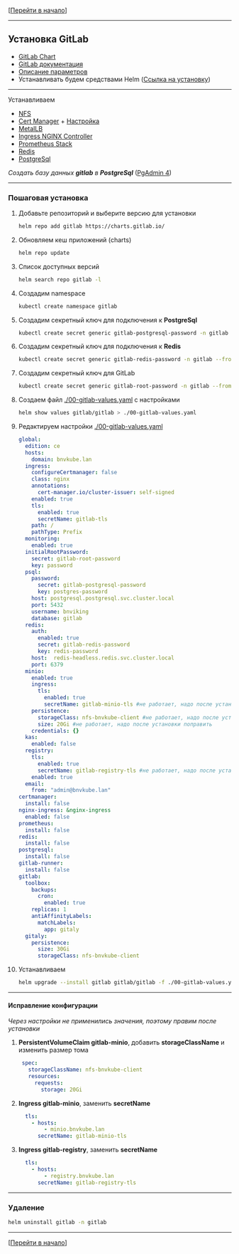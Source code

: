 [[Перейти в начало](../README.md)]

---

## Установка GitLab

* [GitLab Chart](https://gitlab.com/gitlab-org/charts/gitlab)
* [GitLab документация](https://docs.gitlab.com/charts/)
* [Описание параметров](https://docs.gitlab.com/charts/charts/)
* Устанавливать будем средствами Helm ([Ссылка на установку](../install-helm/README.md))

---

Устанавливаем
* [NFS](../08-nfs/README.md)
* [Cert Manager](./install-cert-namager/README.md) + [Настройка](../09-cert-manager)
* [MetalLB](../install-metal-lb/README.md)
* [Ingress NGINX Controller](../install-ingress-nginx-controller/README.md)
* [Prometheus Stack](../install-prometheus-stack/README.md)
* [Redis](../install-redis/README.md)
* [PostgreSql](../install-postgresql/README.md)

_Создать базу данных **gitlab** в **PostgreSql**_ ([PgAdmin 4](../install-pgAdmin4/README.md))

---

### Пошаговая установка

1. Добавьте репозиторий и выберите версию для установки
   ```bash
   helm repo add gitlab https://charts.gitlab.io/
   ```

2. Обновляем кеш приложений (charts)
   ```bash
   helm repo update
   ```

3. Список доступных версий
   ```bash
   helm search repo gitlab -l
   ```

4. Создадим namespace
   ```bash
   kubectl create namespace gitlab
   ```

5. Создадим секретный ключ для подключения к **PostgreSql**
   ```bash
   kubectl create secret generic gitlab-postgresql-password -n gitlab --from-literal=postgres-password=userpassword
   ```

6. Создадим секретный ключ для подключения к **Redis**
   ```bash
   kubectl create secret generic gitlab-redis-password -n gitlab --from-literal=redis-password=redispassword
   ```
   
7. Создадим секретный ключ для GitLab
   ```bash
   kubectl create secret generic gitlab-root-password -n gitlab --from-literal=password=$(head -c 512 /dev/urandom | tr -cd 'a-zA-Z0-9' | head -c 16)
   ```

10. Создаем файл [./00-gitlab-values.yaml](./00-gitlab-values.yaml) с настройками
    ```bash
    helm show values gitlab/gitlab > ./00-gitlab-values.yaml
    ```

11. Редактируем настройки [./00-gitlab-values.yaml](./00-gitlab-values.yaml)
    ```yaml
    global:
      edition: ce
      hosts:
        domain: bnvkube.lan
      ingress:
        configureCertmanager: false
        class: nginx
        annotations:
          cert-manager.io/cluster-issuer: self-signed
        enabled: true
        tls:
          enabled: true
          secretName: gitlab-tls
        path: /
        pathType: Prefix
      monitoring:
        enabled: true
      initialRootPassword:
        secret: gitlab-root-password
        key: password
      psql:
        password:
          secret: gitlab-postgresql-password
          key: postgres-password
        host: postgresql.postgresql.svc.cluster.local
        port: 5432
        username: bnviking
        database: gitlab
      redis:
        auth:
          enabled: true
          secret: gitlab-redis-password
          key: redis-password
        host:  redis-headless.redis.svc.cluster.local
        port: 6379
      minio:
        enabled: true
        ingress:
          tls:
            enabled: true
            secretName: gitlab-minio-tls #не работает, надо после установки поправить
        persistence:
          storageClass: nfs-bnvkube-client #не работает, надо после установки поправить
          size: 20Gi #не работает, надо после установки поправить
        credentials: {}
      kas:
        enabled: false
      registry:
        tls:
          enabled: true
          secretName: gitlab-registry-tls #не работает, надо после установки поправить
        enabled: true
      email:
        from: "admin@bnvkube.lan"
    certmanager:
      install: false
    nginx-ingress: &nginx-ingress
      enabled: false
    prometheus:
      install: false
    redis:
      install: false
    postgresql:
      install: false
    gitlab-runner:
      install: false
    gitlab:
      toolbox:
        backups:
          cron:
            enabled: true
        replicas: 1
        antiAffinityLabels:
          matchLabels:
            app: gitaly
      gitaly:
        persistence:
          size: 30Gi
          storageClass: nfs-bnvkube-client
    ```

12. Устанавливаем
    ```bash
    helm upgrade --install gitlab gitlab/gitlab -f ./00-gitlab-values.yaml --namespace gitlab --create-namespace
    ```
---

#### Исправление конфигурации 

_Через настройки не применились значения, поэтому правим после установки_

1. **PersistentVolumeClaim gitlab-minio**, добавить **storageClassName** и изменить размер тома
   ```yaml
    spec:
      storageClassName: nfs-bnvkube-client
      resources:
        requests:
          storage: 20Gi
    ```

2. **Ingress gitlab-minio**, заменить **secretName**
    ```yaml
      tls:
        - hosts:
            - minio.bnvkube.lan
          secretName: gitlab-minio-tls
    ```

3. **Ingress gitlab-registry**, заменить **secretName**
    ```yaml
      tls:
        - hosts:
            - registry.bnvkube.lan
          secretName: gitlab-registry-tls
    ```


---

### Удаление
   ```bash
   helm uninstall gitlab -n gitlab
   ```

---

[[Перейти в начало](../README.md)]